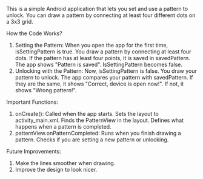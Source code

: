 This is a simple Android application that lets you set and use a pattern to unlock. You can draw a pattern by connecting at least four different dots on a 3x3 grid.

How the Code Works?
1. Setting the Pattern:
When you open the app for the first time, isSettingPattern is true. You draw a pattern by connecting at least four dots. If the pattern has at least four points, it is saved in savedPattern. The app shows "Pattern is saved". IsSettingPattern becomes false.
2. Unlocking with the Pattern:
Now, isSettingPattern is false. You draw your pattern to unlock. The app compares your pattern with savedPattern. If they are the same, it shows "Correct, device is open now!". If not, it shows "Wrong pattern!".

Important Functions:
1. onCreate():
Called when the app starts. Sets the layout to activity_main.xml. Finds the PatternView in the layout. Defines what happens when a pattern is completed.
2. patternView.onPatternCompleted:
Runs when you finish drawing a pattern. Checks if you are setting a new pattern or unlocking. 

Future Improvements:
1. Make the lines smoother when drawing.
2. Improve the design to look nicer.






